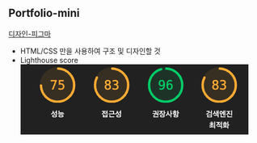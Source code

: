 ## Portfolio-mini

[디자인-피그마](https://www.figma.com/file/5DnCrry5mu77d6l4m0j4Ug/%EB%AF%B8%EB%8B%88-%ED%8F%AC%ED%8A%B8%ED%8F%B4%EB%A6%AC%EC%98%A4-%EB%94%94%EC%9E%90%EC%9D%B8?type=design&node-id=0%3A1&mode=design&t=8mr0xeMMh43DJ6bn-1)


- HTML/CSS 만을 사용하여 구조 및 디자인할 것
- Lighthouse score
    ![image](./lighthouse.png)